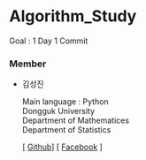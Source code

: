 # Algorithm_Study
Goal : 1 Day 1 Commit

### Member

- 김성진
  
  Main language : Python<br/>
  Dongguk University<br/>
  Department of Mathematices<br/>
  Department of Statistics<br/>

  [ [Github](https://github.com/comojin1994)] [ [Facebook](https://www.facebook.com/comojin1994) ]<br/>
